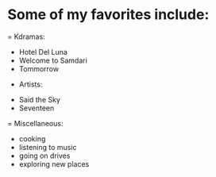 # Some of my favorites include: #
= Kdramas: 
 + Hotel Del Luna 
 + Welcome to Samdari 
 + Tommorrow 
 
 - Artists: 
  + Said the Sky 
  + Seventeen 
  
= Miscellaneous:
 + cooking 
 + listening to music 
 + going on drives 
 + exploring new places 
